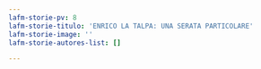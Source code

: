 ```yaml
---
lafm-storie-pv: 8
lafm-storie-titulo: 'ENRICO LA TALPA: UNA SERATA PARTICOLARE'
lafm-storie-image: ''
lafm-storie-autores-list: []

---
```

